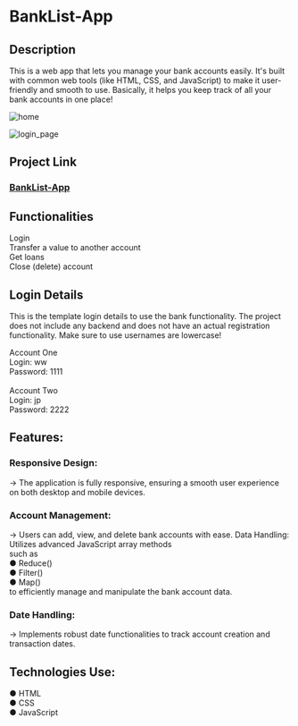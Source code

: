 # BankList-App
## Description
This is a web app that lets you manage your bank accounts easily. It's built with common web tools (like HTML, CSS, and JavaScript) to make it user-friendly and smooth to use. Basically, it helps you keep track of all your bank accounts in one place!


![home](https://github.com/user-attachments/assets/fe72c6d1-63c9-41a5-bf5c-3e74b4a6a5cf)

![login_page](https://github.com/user-attachments/assets/3e7d3800-0991-49f0-b909-40db03bdfe73)

## Project Link
 ### [BankList-App](https://priyanshucoder007.github.io/BankList-App/)

## Functionalities

Login<br>
Transfer a value to another account<br>
Get loans<br>
Close (delete) account

## Login Details
This is the template login details to use the bank functionality. The project does not include any backend and does not have an actual registration functionality. Make sure to use usernames are lowercase!

Account One<br>
Login: ww<br>
Password: 1111<br><br>
Account Two<br>
Login: jp<br>
Password: 2222<br>

## Features:
 ### Responsive Design: 
   -> The application is fully responsive, ensuring a smooth user experience on both desktop and mobile devices. 
 ### Account Management: 
  -> Users can add, view, and delete bank accounts with ease. Data Handling: Utilizes advanced JavaScript array methods<br> 
 such as<br> 
 ● Reduce()<br> 
 ● Filter()<br> 
 ● Map()<br> 
 to efficiently manage and manipulate the bank account data. 
 
 ### Date Handling:
 -> Implements robust date functionalities to track account creation and transaction dates. 
 
 
 ## Technologies Use: 
 ● HTML<br> 
 ● CSS<br>
 ● JavaScript
